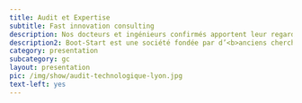 ```yaml
---
title: Audit et Expertise
subtitle: Fast innovation consulting
description: Nos docteurs et ingénieurs confirmés apportent leur regard critique sur les systèmes en place et apportent des <b> recommandations </b> sur les évolutions possibles. Nos chefs de projet et architectes produits apportent leur expertise en termes de méthodologie et de conception (plateformes, logiciels, autres projets numériques). Nous privilégions quoi qu'il en soit des procédés simples et pragmatiques (Voir <a href="http://www.boot-start.com/fr/blog/lean-startup" target="_blank"> notre article </a> sur le Lean Startup).
description2: Boot-Start est une société fondée par d’<b>anciens chercheurs</b> en informatique et sciences de la donnée. Notre expertise sur des sujets IT avancés est régulièrement mise au service d’organisations disposant de <b> problématiques complexes </b> notamment en analyse, traitement de données et apprentissage automatique. Nous avons l'habitude de travailler directement avec des départements SI.
category: presentation
subcategory: gc
layout: presentation
pic: /img/show/audit-technologique-lyon.jpg
text-left: yes
---
```

